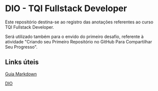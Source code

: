 # DIO - TQI Fullstack Developer

Este repositório destina-se ao registro das anotações referentes ao curso TQI Fullstack Developer.

Será utilizado também para o envido do primeiro desafio, referente à atividade "Criando seu Primeiro Repositório no GitHub Para Compartilhar Seu Progresso".



## Links úteis

[Guia Markdown](https://www.markdownguide.org/basic-syntax/)

[DIO](https://www.dio.me/)

